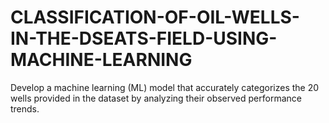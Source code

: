 # CLASSIFICATION-OF-OIL-WELLS-IN-THE-DSEATS-FIELD-USING-MACHINE-LEARNING
Develop a machine learning (ML) model that accurately categorizes the 20 wells provided in the dataset by analyzing their observed performance trends.
